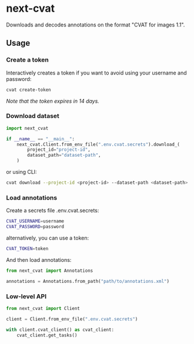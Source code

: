 # next-cvat

Downloads and decodes annotations on the format "CVAT for images 1.1".

## Usage

### Create a token

Interactively creates a token if you want to avoid using your username and password:

```bash
cvat create-token
```

_Note that the token expires in 14 days._

### Download dataset

```python
import next_cvat

if __name__ == "__main__":
    next_cvat.Client.from_env_file(".env.cvat.secrets").download_(
        project_id="project-id",
        dataset_path="dataset-path",
    )
```

or using CLI:

```bash
cvat download --project-id <project-id> --dataset-path <dataset-path>
```

### Load annotations

Create a secrets file .env.cvat.secrets:

```bash
CVAT_USERNAME=username
CVAT_PASSWORD=password
```

alternatively, you can use a token:

```bash
CVAT_TOKEN=token
```

And then load annotations:

```python
from next_cvat import Annotations

annotations = Annotations.from_path("path/to/annotations.xml")
```

### Low-level API

```python
from next_cvat import Client

client = Client.from_env_file(".env.cvat.secrets")

with client.cvat_client() as cvat_client:
    cvat_client.get_tasks()
```
